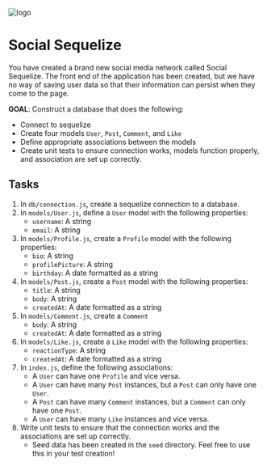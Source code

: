 ![logo](https://user-images.githubusercontent.com/44912347/202296600-c5f247d6-9616-49db-88f0-38433429d781.jpg)

# Social Sequelize

You have created a brand new social media network called Social Sequelize. The front end of the application has been created, but we have no way of saving user data so that their information can persist when they come to the page. 

**GOAL**: Construct a database that does the following:
- Connect to sequelize
- Create four models `User`, `Post`, `Comment`, and `Like`
- Define appropriate associations between the models
- Create unit tests to ensure connection works, models function properly, and association are set up correctly.

## Tasks
1. In `db/connection.js`, create a sequelize connection to a database.
2. In `models/User.js`, define a `User` model with the following properties:
    - `username`: A string
    - `email`: A string
2. In `models/Profile.js`, create a `Profile` model with the following properties:
    - `bio`: A string
    - `profilePicture`: A string
    - `birthday`: A date formatted as a string
3. In `models/Post.js`, create a `Post` model with the following properties:
    - `title`: A string
    - `body`: A string
    - `createdAt`: A date formatted as a string
4. In `models/Comment.js`, create a `Comment` 
    - `body`: A string 
    - `createdAt`: A date formatted as a string
5. In `models/Like.js`, create a `Like` model with the following properties: 
    - `reactionType`: A string
    - `createdAt`: A date formatted as a string
6. In `index.js`, define the following associations:
    - A `User` can have one `Profile` and vice versa.
    - A `User` can have many `Post` instances, but a `Post` can only have one `User`.
    - A `Post` can have many `Comment` instances, but a `Comment` can only have one `Post`.
    - A `User` can have many `Like` instances and vice versa.
7. Write unit tests to ensure that the connection works and the associations are set up correctly.
    - Seed data has been created in the `seed` directory. Feel free to use this in your test creation!